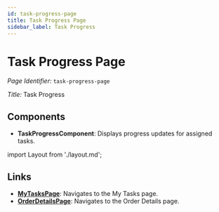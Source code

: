 ```yaml
---
id: task-progress-page
title: Task Progress Page
sidebar_label: Task Progress
---
```


# Task Progress Page

*Page Identifier:* `task-progress-page`

*Title:* Task Progress

## Components
- **TaskProgressComponent**: Displays progress updates for assigned tasks.

import Layout from './layout.md';

<Layout />



## Links
- [**MyTasksPage**](/): Navigates to the My Tasks page.
- [**OrderDetailsPage**](/): Navigates to the Order Details page.

